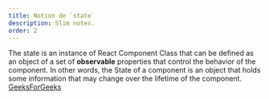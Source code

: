 ```yaml
---
title: Notion de `state`
description: Slim notes.
order: 2
---
```


The state is an instance of React Component Class that can be defined as an object of a set of **observable** properties that control the behavior of the component. In other words, the State of a component is an object that holds some information that may change over the lifetime of the component. [GeeksForGeeks](https://www.geeksforgeeks.org/reactjs-state-react/)
